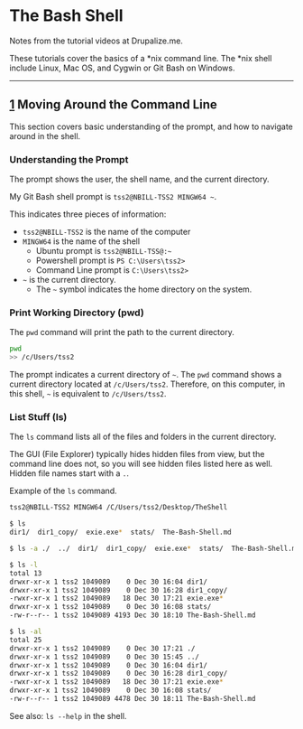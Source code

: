 # The Bash Shell

Notes from the tutorial videos at Drupalize.me.

These tutorials cover the basics of a \*nix command line. The \*nix shell include Linux, Mac OS, and Cygwin or Git Bash on Windows.

---

## [1] Moving Around the Command Line

This section covers basic understanding of the prompt, and how to navigate around in the shell.

### Understanding the Prompt

The prompt shows the user, the shell name, and the current directory.

My Git Bash shell prompt is `tss2@NBILL-TSS2 MINGW64 ~`.

This indicates three pieces of information:

- `tss2@NBILL-TSS2` is the name of the computer
- `MINGW64` is the name of the shell
  - Ubuntu prompt is `tss2@NBILL-TSS@:~`
  - Powershell prompt is `PS C:\Users\tss2>`
  - Command Line prompt is `C:\Users\tss2>`
- `~` is the current directory.
  - The `~` symbol indicates the home directory on the system.

### Print Working Directory (pwd)

The `pwd` command will print the path to the current directory.

```sh
pwd
>> /c/Users/tss2
```

The prompt indicates a current directory of `~`. The `pwd` command shows a current directory located at `/c/Users/tss2`. Therefore, on this computer, in this shell, `~` is equivalent to `/c/Users/tss2`.

### List Stuff (ls)

The `ls` command lists all of the files and folders in the current directory.

The GUI (File Explorer) typically hides hidden files from view, but the command line does not, so you will see hidden files listed here as well.
Hidden file names start with a `.`.

Example of the `ls` command.

```sh
tss2@NBILL-TSS2 MINGW64 /C/Users/tss2/Desktop/TheShell

$ ls
dir1/  dir1_copy/  exie.exe*  stats/  The-Bash-Shell.md

$ ls -a ./  ../  dir1/  dir1_copy/  exie.exe*  stats/  The-Bash-Shell.md

$ ls -l
total 13
drwxr-xr-x 1 tss2 1049089    0 Dec 30 16:04 dir1/
drwxr-xr-x 1 tss2 1049089    0 Dec 30 16:28 dir1_copy/
-rwxr-xr-x 1 tss2 1049089   18 Dec 30 17:21 exie.exe*
drwxr-xr-x 1 tss2 1049089    0 Dec 30 16:08 stats/
-rw-r--r-- 1 tss2 1049089 4193 Dec 30 18:10 The-Bash-Shell.md

$ ls -al
total 25
drwxr-xr-x 1 tss2 1049089    0 Dec 30 17:21 ./
drwxr-xr-x 1 tss2 1049089    0 Dec 30 15:45 ../
drwxr-xr-x 1 tss2 1049089    0 Dec 30 16:04 dir1/
drwxr-xr-x 1 tss2 1049089    0 Dec 30 16:28 dir1_copy/
-rwxr-xr-x 1 tss2 1049089   18 Dec 30 17:21 exie.exe*
drwxr-xr-x 1 tss2 1049089    0 Dec 30 16:08 stats/
-rw-r--r-- 1 tss2 1049089 4478 Dec 30 18:11 The-Bash-Shell.md
```

See also: `ls --help` in the shell.

<!-- Links to the resournces -->

<!-- 1. Moving Around the Command Line -->

[1]: https://drupalize.me/videos/moving-around-command-line?p=1149
